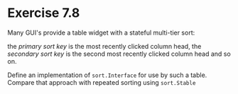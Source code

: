 # Exercise 7.8

Many GUI's provide a table widget with a stateful multi-tier sort:

the _primary sort key_ is the most recently clicked column head,
the _secondary sort key_ is the second most recently clicked column head and so on.

Define an implementation of `sort.Interface` for use by such a table.
Compare that approach with repeated sorting using `sort.Stable`
